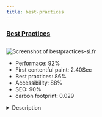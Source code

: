 ```yaml
---
title: best-practices
---
```


<div style="height: 3rem">
  <a href="https://www.bestpractices-si.fr/"><h3>Best Practices</h3></a>
</div>
<img loading="lazy" src="/images/thumbs/bestpractices-si.fr.jpg" alt="Screenshot of bestpractices-si.fr" />
<ul>
  <li>Performace: 92%</li>
  <li>
    First contentful paint:
    2.40Sec
  </li>
  <li>Best practices: 86%</li>
  <li>Accessibility: 88%</li>
  <li>SEO: 90%</li>
  <li>carbon footprint: 0.029</li>
</ul>
<details>
  <summary>Description</summary>
  <p>Best Practices is an information and stategic business Online Store dedicated to Information Systems Director and IT Managers.The site come with a minimalist & flat design in line with the papers editions.
Built with SEBLOD and SEBLOD eCommerce add-on</p>
</details>

